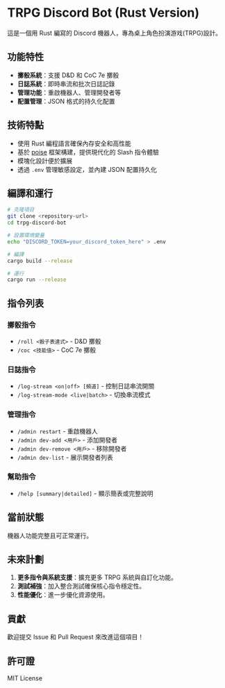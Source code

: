 # TRPG Discord Bot (Rust Version)

這是一個用 Rust 編寫的 Discord 機器人，專為桌上角色扮演游戏(TRPG)設計。

## 功能特性

- **擲骰系統**：支援 D&D 和 CoC 7e 擲骰
- **日誌系統**：即時串流和批次日誌記錄
- **管理功能**：重啟機器人、管理開發者等
- **配置管理**：JSON 格式的持久化配置

## 技術特點

- 使用 Rust 編程語言確保內存安全和高性能
- 基於 [poise](https://github.com/serenity-rs/poise) 框架構建，提供現代化的 Slash 指令體驗
- 模塊化設計便於擴展
- 透過 `.env` 管理敏感設定，並內建 JSON 配置持久化

## 編譯和運行

```bash
# 克隆項目
git clone <repository-url>
cd trpg-discord-bot

# 設置環境變量
echo "DISCORD_TOKEN=your_discord_token_here" > .env

# 編譯
cargo build --release

# 運行
cargo run --release
```

## 指令列表

### 擲骰指令
- `/roll <骰子表達式>` - D&D 擲骰
- `/coc <技能值>` - CoC 7e 擲骰

### 日誌指令
- `/log-stream <on|off> [頻道]` - 控制日誌串流開關
- `/log-stream-mode <live|batch>` - 切換串流模式

### 管理指令
- `/admin restart` - 重啟機器人
- `/admin dev-add <用戶>` - 添加開發者
- `/admin dev-remove <用戶>` - 移除開發者
- `/admin dev-list` - 展示開發者列表

### 幫助指令
- `/help [summary|detailed]` - 顯示簡表或完整說明

## 當前狀態

機器人功能完整且可正常運行。

## 未來計劃

1. **更多指令與系統支援**：擴充更多 TRPG 系統與自訂化功能。
2. **測試補強**：加入整合測試確保核心指令穩定性。
3. **性能優化**：進一步優化資源使用。

## 貢獻

歡迎提交 Issue 和 Pull Request 來改進這個項目！

## 許可證

MIT License
